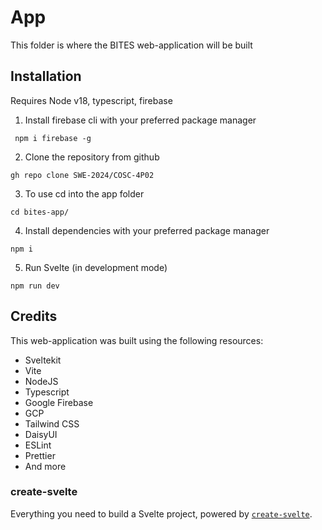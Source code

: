# App

This folder is where the BITES web-application will be built

## Installation

Requires Node v18, typescript, firebase

1. Install firebase cli with your preferred package manager

```
 npm i firebase -g
```

2. Clone the repository from github

```
gh repo clone SWE-2024/COSC-4P02
```

3. To use cd into the app folder

```
cd bites-app/
```

4. Install dependencies with your preferred package manager

```
npm i
```

5. Run Svelte (in development mode)

```
npm run dev
```

## Credits

This web-application was built using the following resources:

- Sveltekit
- Vite
- NodeJS
- Typescript
- Google Firebase
- GCP
- Tailwind CSS
- DaisyUI
- ESLint
- Prettier
- And more

### create-svelte

Everything you need to build a Svelte project, powered by [`create-svelte`](https://github.com/sveltejs/kit/tree/main/packages/create-svelte).
